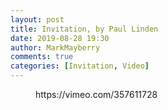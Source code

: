 ```yaml
---
layout: post
title: Invitation, by Paul Linden
date: 2019-08-28 19:30
author: MarkMayberry
comments: true
categories: [Invitation, Video]
---
```

<!-- wp:core-embed/vimeo {"url":"https://vimeo.com/357611728","type":"video","providerNameSlug":"vimeo","className":"wp-embed-aspect-4-3 wp-has-aspect-ratio"} -->
<figure class="wp-block-embed-vimeo wp-block-embed is-type-video is-provider-vimeo wp-embed-aspect-4-3 wp-has-aspect-ratio"><div class="wp-block-embed__wrapper">
https://vimeo.com/357611728
</div></figure>
<!-- /wp:core-embed/vimeo -->
